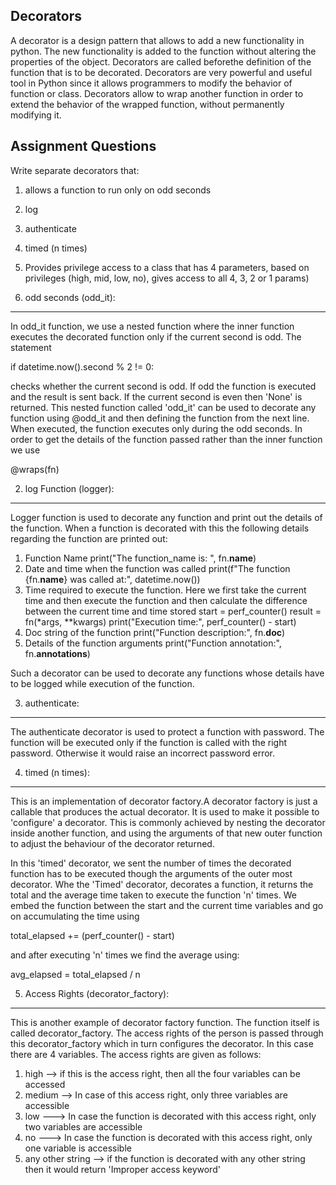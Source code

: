 Decorators
-----------

A decorator is a design pattern that allows to add a new functionality in python. The new functionality is added to the function without altering the properties of the 
object. Decorators are called beforethe definition of the function that is to be decorated. Decorators are very powerful and useful tool in Python since it allows programmers 
to modify the behavior of function or class. Decorators allow to wrap another function in order to extend the behavior of the wrapped function, without permanently modifying it. 

Assignment Questions
---------------------

Write separate decorators that:
1. allows a function to run only on odd seconds
2. log
3. authenticate
4. timed (n times)
5. Provides privilege access to a class that has 4 parameters, based on privileges (high, mid, low, no), gives access to all 4, 3, 2 or 1 params)

1. odd seconds (odd_it):
------------------------
In odd_it function, we use a nested function where the inner function executes the decorated function only if the current second is odd. The statement

 if datetime.now().second % 2 != 0:

checks whether the current second is odd. If odd the function is executed and the result is sent back. If the current second is even then 'None' is returned.
This nested function called 'odd_it' can be used to decorate any function using @odd_it and then defining the function from the next line. When executed, the 
function executes only during the odd seconds. In order to get the details of the function passed rather than the inner function we use

 @wraps(fn)

2. log Function (logger):
-------------------------
Logger function is used to decorate any function and print out the details of the function. When a function is decorated with this the following details regarding
the function are printed out:
1. Function Name
     print("The function_name is: ", fn.__name__)
2. Date and time when the function was called
     print(f"The function {fn.__name__} was called at:", datetime.now())
3. Time required to execute the function. Here we first take the current time and then execute the function and then calculate the difference between the current 
   time and time stored
     start = perf_counter()
     result = fn(*args, **kwargs)
     print("Execution time:", perf_counter() - start)
4. Doc string of the function
    print("Function description:", fn.__doc__) 
5. Details of the function arguments
    print("Function annotation:", fn.__annotations__)

Such a decorator can be used to decorate any functions whose details have to be logged while execution of the function.

3. authenticate:
----------------
The authenticate decorator is used to protect a function with password. The function will be executed only if the function is
called with the right password. Otherwise it would raise an incorrect password error.

4. timed (n times):
-------------------
This is an implementation of decorator factory.A decorator factory is just a callable that produces the actual decorator. 
It is used to make it possible to 'configure' a decorator. This is commonly achieved by nesting the decorator inside another function, 
and using the arguments of that new outer function to adjust the behaviour of the decorator returned.

In this 'timed' decorator, we sent the number of times the decorated function has to be executed though the arguments of the outer most
decorator. Whe the 'Timed' decorator, decorates a function, it returns the total and the average time taken to execute the function 'n'
times. We embed the function between the start and the current time variables and go on accumulating the time using

 total_elapsed += (perf_counter() - start)

and after executing 'n' times we find the average using:

 avg_elapsed = total_elapsed / n

5. Access Rights (decorator_factory):
-------------------------------------
This is another example of decorator factory function. The function itself is called decorator_factory. The access rights of the person is passed
through this decorator_factory which in turn configures the decorator. In this case there are 4 variables. The access rights are given as follows:

1. high --> if this is the access right, then all the four variables can be accessed
2. medium --> In case of this access right, only three variables are accessible 
3. low ---> In case the function is decorated with this access right, only two variables are accessible
4. no ---> In case the function is decorated with this access right, only one variable is accessible 
5. any other string --> if the function is decorated with any other string then it would return 'Improper access keyword'




